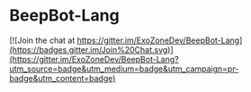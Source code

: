# BeepBot-Lang

[![Join the chat at https://gitter.im/ExoZoneDev/BeepBot-Lang](https://badges.gitter.im/Join%20Chat.svg)](https://gitter.im/ExoZoneDev/BeepBot-Lang?utm_source=badge&utm_medium=badge&utm_campaign=pr-badge&utm_content=badge)
